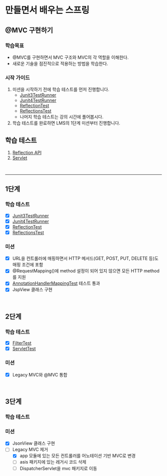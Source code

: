 # 만들면서 배우는 스프링

## @MVC 구현하기

### 학습목표
- @MVC를 구현하면서 MVC 구조와 MVC의 각 역할을 이해한다.
- 새로운 기술을 점진적으로 적용하는 방법을 학습한다.

### 시작 가이드
1. 미션을 시작하기 전에 학습 테스트를 먼저 진행합니다.
    - [Junit3TestRunner](study/src/test/java/reflection/Junit3TestRunner.java)
    - [Junit4TestRunner](study/src/test/java/reflection/Junit4TestRunner.java)
    - [ReflectionTest](study/src/test/java/reflection/ReflectionTest.java)
    - [ReflectionsTest](study/src/test/java/reflection/ReflectionsTest.java)
    - 나머지 학습 테스트는 강의 시간에 풀어봅시다.
2. 학습 테스트를 완료하면 LMS의 1단계 미션부터 진행합니다.

## 학습 테스트
1. [Reflection API](study/src/test/java/reflection)
2. [Servlet](study/src/test/java/servlet)

<br>

---

## 1단계

### 학습 테스트

- [x] [Junit3TestRunner](study%2Fsrc%2Ftest%2Fjava%2Freflection%2FJunit3TestRunner.java)
- [x] [Junit4TestRunner](study%2Fsrc%2Ftest%2Fjava%2Freflection%2FJunit4TestRunner.java)
- [x] [ReflectionTest](study%2Fsrc%2Ftest%2Fjava%2Freflection%2FReflectionTest.java)
- [x] [ReflectionsTest](study%2Fsrc%2Ftest%2Fjava%2Freflection%2FReflectionsTest.java)

### 미션

- [x] URL을 컨트롤러에 매핑하면서 HTTP 메서드(GET, POST, PUT, DELETE 등)도 매핑 조건에 포함
- [x] @RequestMapping()에 method 설정이 되어 있지 않으면 모든 HTTP method를 지원
- [x] [AnnotationHandlerMappingTest](mvc%2Fsrc%2Ftest%2Fjava%2Fcom%2Finterface21%2Fwebmvc%2Fservlet%2Fmvc%2Ftobe%2FAnnotationHandlerMappingTest.java) 테스트 통과
- [x] JspView 클래스 구현

<br>

## 2단계

### 학습 테스트

- [x] [FilterTest](study%2Fsrc%2Ftest%2Fjava%2Fservlet%2Fcom%2Fexample%2FFilterTest.java)
- [x] [ServletTest](study%2Fsrc%2Ftest%2Fjava%2Fservlet%2Fcom%2Fexample%2FServletTest.java)

### 미션 

- [x] Legacy MVC와 @MVC 통합

<br>

## 3단계

### 학습 테스트

### 미션

- [x] JsonView 클래스 구현
- [ ] Legacy MVC 제거
  - [x] app 모듈에 있는 모든 컨트롤러를 어노테이션 기반 MVC로 변경
  - [ ] asis 패키지에 있는 레거시 코드 삭제
  - [ ] DispatcherServlet을 mvc 패키지로 이동
